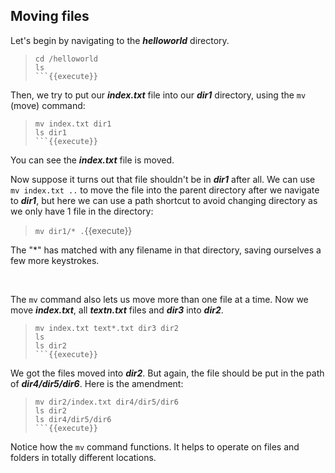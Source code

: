 ## Moving files

Let's begin by navigating to the **_helloworld_** directory.
> ```
> cd /helloworld
> ls
> ```{{execute}}

Then, we try to put our **_index.txt_** file into our **_dir1_** directory, using the `mv` (move) command:
> ```
> mv index.txt dir1
> ls dir1
> ```{{execute}}

You can see the **_index.txt_** file is moved.

Now suppose it turns out that file shouldn't be in **_dir1_** after all. We can use `mv index.txt ..` to move the file into the parent directory after we navigate to **_dir1_**, but here we can use a path shortcut to avoid changing directory as we only have 1 file in the directory:
> `mv dir1/* .`{{execute}}

The "*" has matched with any filename in that directory, saving ourselves a few more keystrokes.

<br/>

The `mv` command also lets us move more than one file at a time. Now we move **_index.txt_**, all **_textn.txt_** files and **_dir3_** into **_dir2_**.
> ```
> mv index.txt text*.txt dir3 dir2
> ls 
> ls dir2
> ```{{execute}}

We got the files moved into **_dir2_**. But again, the file should be put in the path of **_dir4/dir5/dir6_**. Here is the amendment:
> ```
> mv dir2/index.txt dir4/dir5/dir6
> ls dir2
> ls dir4/dir5/dir6
> ```{{execute}}

Notice how the `mv` command functions. It helps to operate on files and folders in totally different locations. 

<br/>
